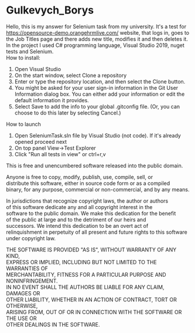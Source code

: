 # Gulkevych_Borys
Hello, this is my answer for Selenium task from my university. It's a test for https://opensource-demo.orangehrmlive.com/ website, that logs in, goes to the Job Titles page and there adds new title, modifies it and then deletes it.  
In the project I used C# programming language, Visual Studio 2019, nuget tests and Selenium.  
How to install:
1. Open Visual Studio
2. On the start window, select Clone a repository
3. Enter or type the repository location, and then select the Clone button.
4. You might be asked for your user sign-in information in the Git User Information dialog box. You can either add your information or edit the default information it provides.
5. Select Save to add the info to your global .gitconfig file. (Or, you can choose to do this later by selecting Cancel.)

How to launch
1. Open SeleniumTask.sln file by Visual Studio (not code). If it's already opened proceed next
2. On top panel View->Test Explorer
3. Click "Run all tests in view" or ctrl+r,v

This is free and unencumbered software released into the public domain.  

Anyone is free to copy, modify, publish, use, compile, sell, or  
distribute this software, either in source code form or as a compiled  
binary, for any purpose, commercial or non-commercial, and by any means.  

In jurisdictions that recognize copyright laws, the author or authors  
of this software dedicate any and all copyright interest in the  
software to the public domain. We make this dedication for the benefit  
of the public at large and to the detriment of our heirs and  
successors. We intend this dedication to be an overt act of  
relinquishment in perpetuity of all present and future rights to this software under copyright law.  

THE SOFTWARE IS PROVIDED "AS IS", WITHOUT WARRANTY OF ANY KIND,  
EXPRESS OR IMPLIED, INCLUDING BUT NOT LIMITED TO THE WARRANTIES OF  
MERCHANTABILITY, FITNESS FOR A PARTICULAR PURPOSE AND NONINFRINGEMENT.  
IN NO EVENT SHALL THE AUTHORS BE LIABLE FOR ANY CLAIM, DAMAGES OR  
OTHER LIABILITY, WHETHER IN AN ACTION OF CONTRACT, TORT OR OTHERWISE,  
ARISING FROM, OUT OF OR IN CONNECTION WITH THE SOFTWARE OR THE USE OR  
OTHER DEALINGS IN THE SOFTWARE.  
